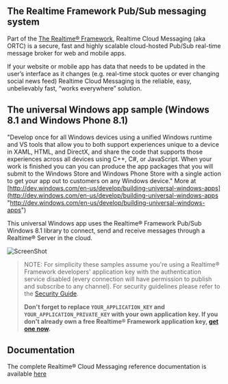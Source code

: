 ## The Realtime Framework Pub/Sub messaging system
Part of the [The Realtime® Framework](http://framework.realtime.co), Realtime Cloud Messaging (aka ORTC) is a secure, fast and highly scalable cloud-hosted Pub/Sub real-time message broker for web and mobile apps.

If your website or mobile app has data that needs to be updated in the user’s interface as it changes (e.g. real-time stock quotes or ever changing social news feed) Realtime Cloud Messaging is the reliable, easy, unbelievably fast, “works everywhere” solution.


## The universal Windows app sample (Windows 8.1 and Windows Phone 8.1)
"Develop once for all Windows devices using a unified Windows runtime and VS tools that allow you to both support experiences unique to a device in XAML, HTML, and DirectX, and share the code that supports those experiences across all devices using C++, C#, or JavaScript. When your work is finished you can you can produce the app packages that you will submit to the Windows Store and Windows Phone Store with a single action to get your app out to customers on any Windows device." More at [http://dev.windows.com/en-us/develop/building-universal-windows-apps](http://dev.windows.com/en-us/develop/building-universal-windows-apps "http://dev.windows.com/en-us/develop/building-universal-windows-apps")

This universal Windows app uses the Realtime® Framework Pub/Sub Windows 8.1 library to connect, send and receive messages through a Realtime® Server in the cloud.

![ScreenShot](http://messaging-public.realtime.co/screenshots/2.1.0/Windows8.1/windowsphone81.png)

> NOTE: For simplicity these samples assume you're using a Realtime® Framework developers' application key with the authentication service disabled (every connection will have permission to publish and subscribe to any channel). For security guidelines please refer to the [Security Guide](http://messaging-public.realtime.co/documentation/starting-guide/security.html). 
> 
> **Don't forget to replace `YOUR_APPLICATION_KEY` and `YOUR_APPLICATION_PRIVATE_KEY` with your own application key. If you don't already own a free Realtime® Framework application key, [get one now](https://accounts.realtime.co/signup/).**


## Documentation
The complete Realtime® Cloud Messaging reference documentation is available [here](http://framework.realtime.co/messaging/#documentation)